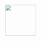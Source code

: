 <br>
<img height="100" src="https://ih1.redbubble.net/image.831687250.2534/st,small,507x507-pad,600x600,f8f8f8.u7.jpg" />
<br>

